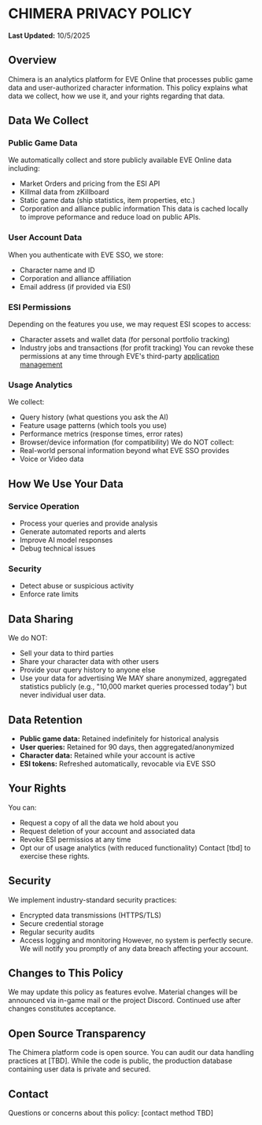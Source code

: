 # CHIMERA PRIVACY POLICY
**Last Updated:** 10/5/2025

## Overview
Chimera is an analytics platform for EVE Online that processes public game data and user-authorized character information.  This policy explains what data we collect, how we use it, and your rights regarding that data. 

## Data We Collect
### Public Game Data
We automatically collect and store publicly available EVE Online data including:
- Market Orders and pricing from the ESI API
- Killmal data from zKillboard
- Static game data (ship statistics, item properties, etc.)
- Corporation and alliance public information
This data is cached locally to improve peformance and reduce load on public APIs.

### User Account Data
When you authenticate with EVE SSO, we store:
- Character name and ID
- Corporation and alliance affiliation
- Email address (if provided via ESI)

### ESI Permissions
Depending on the features you use, we may request ESI scopes to access:
- Character assets and wallet data (for personal portfolio tracking)
- Industry jobs and transactions (for profit tracking)
You can revoke these permissions at any time through EVE's third-party [application management](https://developers.eveonline.com/authorized-apps)

### Usage Analytics
We collect:
- Query history (what questions you ask the AI)
- Feature usage patterns (which tools you use)
- Performance metrics (response times, error rates)
- Browser/device information (for compatibility)
We do NOT collect:
- Real-world personal information beyond what EVE SSO provides
- Voice or Video data

## How We Use Your Data
### Service Operation
- Process your queries and provide analysis
- Generate automated reports and alerts
- Improve AI model responses
- Debug technical issues

### Security
- Detect abuse or suspicious activity
- Enforce rate limits

## Data Sharing
We do NOT:
- Sell your data to third parties
- Share your character data with other users
- Provide your query history to anyone else
- Use your data for advertising
We MAY share anonymized, aggregated statistics publicly (e.g., "10,000 market queries processed today") but never individual user data.

## Data Retention
- **Public game data:** Retained indefinitely for historical analysis
- **User queries:** Retained for 90 days, then aggregated/anonymized
- **Character data:** Retained while your account is active
- **ESI tokens:** Refreshed automatically, revocable via EVE SSO

## Your Rights
You can:
- Request a copy of all the data we hold about you
- Request deletion of your account and associated data
- Revoke ESI permissios at any time
- Opt our of usage analytics (with reduced functionality)
Contact [tbd] to exercise these rights.

## Security
We implement industry-standard security practices:
- Encrypted data transmissions (HTTPS/TLS)
- Secure credential storage
- Regular security audits
- Access logging and monitoring
However, no system is perfectly secure. We will notify you promptly of any data breach affecting your account. 

## Changes to This Policy
We may update this policy as features evolve. Material changes will be announced via in-game mail or the project Discord. Continued use after changes constitutes acceptance.

## Open Source Transparency
The Chimera platform code is open source. You can audit our data handling practices at [TBD]. While the code is public, the production database containing user data is private and secured. 

## Contact
Questions or concerns about this policy: [contact method TBD]

